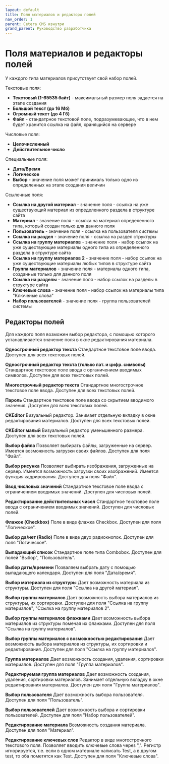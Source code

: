 ```yaml
---
layout: default
title: Поля материалов и редакторы полей
nav_order: 1
parent: Cetera CMS изнутри
grand_parent: Руководство разработчика
---
```


# Поля материалов и редакторы полей

У каждого типа материалов присутствует свой набор полей.

Текстовые поля:

* **Текстовый (1-65535 байт)** - максимальный размер поля задается на этапе создания
* **Большой текст (до 16 Мб)**
* **Огромный текст (до 4 Гб)**
* **Файл** - стандатрное текстовой поле, подразумевающее, что в нем будет хранится ссылка на файл, хранящийся на сервере

Числовые поля:

* **Целочисленный**
* **Действительное число**

Специальные поля:

* **Дата/Время**
* **Логическое**
* **Выбор** - значение поля может принималь только одно из определенных на этапе создания величин

Ссылочные поля:

* **Ссылка на другой материал** - значение поля - ссылка на уже существующий материал из определенного раздела в структуре сайта
* **Материал** - значение поля - ссылка на материал определенного типа, который создан только для данного поля
* **Пользователь** - значение поля - ссылка на пользователя системы
* **Ссылка на раздел** - значение поля - ссылка на раздел структуры
* **Ссылка на группу материалов** - значение поля - набор ссылок на уже существующие материалы одного типа из определенного раздела в структуре сайта
* **Ссылка на группу материалов 2** - значение поля - набор ссылок на уже существующие материалы любых типов в структуре сайта
* **Группа материалов** - значение поля - материалы одного типа, созданные только для данного поля
* **Ссылка на разделы** - значение поля - набор ссылок на разделы в структуре сайта
* **Ключевые слова** - значение поля - набор ссылок на материалы типа "Ключеные слова"
* **Набор пользователей** - значение поля - группа пользователей системы

## Редакторы полей
 

Для каждого поля возможен выбор редактора, с помощью которого устанавливается значение поля в окне редактирования материала.

**Однострочный редактор текста**
Стандартное текстовое поле ввода. Доступен для всех текстовых полей.

**Однострочный редактор текста (только лат. и цифр. символы)**
Стандартное текстовое поле ввода с органичением вводимых символов. Доступен для всех текстовых полей.

**Многострочный редактор текста**
Стандартное многострочное текстовое поле ввода. Доступен для всех текстовых полей.

**Пароль**
Стандартное текстовое поле ввода со скрытием вводимого значения. Доступен для всех текстовых полей.

**CKEditor**
Визуальный редактор. Занимает отдельную вкладку в окне редактирования материалов. Доступен для всех текстовых полей.

**CKEditor малый**
Визуальный редактор уменьшенного размера. Доступен для всех текстовых полей.

**Выбор файла**
Позволяет выбирать файлы, загруженные на сервер. Имеется возможность загрузки своих файлов. Доступен для поля "Файл".

**Выбор рисунка**
Позволяет выбирать изображения, загруженные на сервер. Имеется возможность загрузки своих изображений. Имеется функция кадрирования. Доступен для поля "Файл".

**Ввод числовых значений**
Стандартное текстовое поле ввода с ограничением вводимых значений. Доступен для числовых полей.

**Редактирование действительных чисел**
Стандартное текстовое поле ввода с ограничением вводимых значений. Доступен для числовых полей.

**Флажок (Checkbox)**
Поле в виде флажка Checkbox. Доступен для поля "Логическое".

**Выбор да/нет (Radio)**
Поле в виде двух радиокнопок. Доступен для поля "Логическое".

**Выпадающий список**
Стандартное поле типа Combobox. Доступен для полей "Выбор", "Пользователь".

**Выбор даты/времени**
Позваляем выбрать дату с помощью выпадающего календаря. Доступен для поля "Дата/время".

**Выбор материала из структуры**
Дает возможность материала из структуры. Доступен для поля "Ссылка на другой материал".

**Выбор группы материалов**
Дает возможность выбора материалов из структуры, их сортировки. Доступен для поля "Ссылка на группу материалов", "Ссылка на группу материалов 2".

**Выбор группы материалов флажками**
Дает возможность выбора материалов из структуры помечая их флажками. Доступен для поля "Ссылка на группу материалов".

**Выбор группы материалов с возможностью редактирования**
Дает возможность выбора материалов из структуры, их сортировки и редактирования. Доступен для поля "Ссылка на группу материалов".

**Группа материалов**
Дает возможность создания, удаления, сортировки материалов. Доступен для поля "Группа материалов".

**Редактируемая группа материалов**
Дает возможность создания, удаления, сортировки материалов. Занимает отдельную вкладку в окне редактирования материалов. Доступен для поля "Группа материалов".

**Выбор пользователя**
Дает возможность выбора пользователя. Доступен для поля "Пользователь".

**Выбор пользователей**
Дает возможность выбора и сортировки пользователей. Доступен для поля "Набор пользователей".

**Редактирование материала**
Возможность создания материала. Доступен для поля "Материал".

**Редактирование ключевых слов**
Редактор в виде многострочного текстового поля. Позволяет вводить ключевые слова через ",". Регистр игнорируется, т.е. если в одном материале написать Test, а в другом test, то оба пометятся как Test. Доступен для поля "Ключевые слова".
